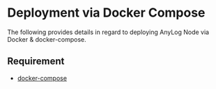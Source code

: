 # Deployment via Docker Compose 

The following provides details in regard to deploying AnyLog Node via Docker & docker-compose.


## Requirement
* [docker-compose](docker_install.sh)

